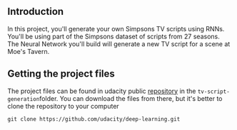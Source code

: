 ## Introduction
In this project, you'll generate your own Simpsons TV scripts using RNNs. You'll be using part of the Simpsons dataset of scripts from 27 seasons. The Neural Network you'll build will generate a new TV script for a scene at Moe's Tavern.

## Getting the project files
The project files can be found in udacity public [repository](https://github.com/udacity/deep-learning) 
in the ```tv-script-generation```folder. You can download the files from there, but it's better to clone the repository to your computer

```
git clone https://github.com/udacity/deep-learning.git
```
